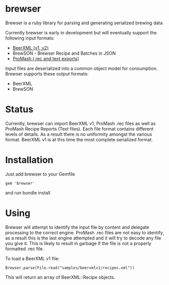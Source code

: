 brewser
=======

Brewser is a ruby library for parsing and generating serialized brewing data

Currently brewser is early in development but will eventually support the following input formats:
* [BeerXML (v1, v2)](http://beerxml.org)
* BrewSON - Brewser Recipe and Batches in JSON
* [ProMash (.rec and text exports)](http://www.promash.com)

Input files are deserialized into a common object model for consumption.  Brewser supports these output formats:
* BeerXML
* BrewSON

# Status

Currently, brewser can import BeerXML v1, ProMash .rec files as well as ProMash Recipe Reports (Text files).  Each
file format contains different levels of details.  As a result there is no uniformity amongst the various format.  BeerXML v1
is at this time the most complete serialized format.  

# Installation

Just add brewser to your Gemfile

    gem 'brewser'
  
and run bundle install

# Using 

Brewser will attempt to identify the input file by content and delegate processing to the correct engine.  ProMash .rec files are not easy to identify, as a result this is the last engine attempted and it will try to decode any file you give it.  This is likely to result in garbage if the file is not a properly formatted .rec file.

To load a BeerXML v1 file:

    Brewser.parse(File.read("samples/beerxmlv1/recipes.xml"))
    
This will return an array of BeerXML::Recipe objects.
